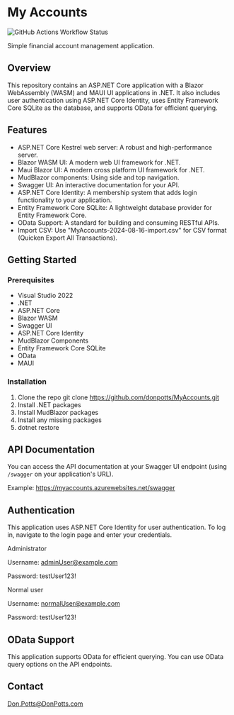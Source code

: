 # My Accounts

![GitHub Actions Workflow Status](https://img.shields.io/github/actions/workflow/status/donpotts/myaccounts/myaccounts.yml?logo=github)

Simple financial account management application.

## Overview

This repository contains an ASP.NET Core application with a Blazor WebAssembly (WASM) and MAUI UI applications in .NET. It also includes user authentication using ASP.NET Core Identity, uses Entity Framework Core SQLite as the database, and supports OData for efficient querying.

## Features

- ASP.NET Core Kestrel web server: A robust and high-performance server.
- Blazor WASM UI: A modern web UI framework for .NET.
- Maui Blazor UI: A modern cross platform UI framework for .NET.
- MudBlazor components: Using side and top navigation.
- Swagger UI: An interactive documentation for your API.
- ASP.NET Core Identity: A membership system that adds login functionality to your application.
- Entity Framework Core SQLite: A lightweight database provider for Entity Framework Core.
- OData Support: A standard for building and consuming RESTful APIs.
- Import CSV: Use "MyAccounts-2024-08-16-import.csv" for CSV format (Quicken Export All Transactions).

## Getting Started

### Prerequisites

- Visual Studio 2022
- .NET
- ASP.NET Core
- Blazor WASM
- Swagger UI
- ASP.NET Core Identity
- MudBlazor Components
- Entity Framework Core SQLite
- OData
- MAUI

### Installation

1. Clone the repo
  git clone https://github.com/donpotts/MyAccounts.git
2. Install .NET packages
3. Install MudBlazor packages
4. Install any missing packages
5. dotnet restore
   
## API Documentation

You can access the API documentation at your Swagger UI endpoint (using `/swagger` on your application's URL).

Example:  https://myaccounts.azurewebsites.net/swagger

## Authentication

This application uses ASP.NET Core Identity for user authentication. To log in, navigate to the login page and enter your credentials.

Administrator

Username:  adminUser@example.com

Password:  testUser123!

Normal user

Username:  normalUser@example.com

Password:  testUser123!

## OData Support

This application supports OData for efficient querying. You can use OData query options on the API endpoints.

## Contact

Don.Potts@DonPotts.com

